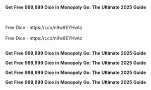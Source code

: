 <strong>Get</strong> <strong>Free</strong> <strong>999,999</strong> <strong>Dice</strong> <strong>in</strong> <strong>Monopoly</strong> <strong>Go:</strong> <strong>The</strong> <strong>Ultimate</strong> <strong>2025</strong> <strong>Guide</strong>

<br>
<br>Free Dice - https://t.co/n9w8EYHvAz
<br>
<br>Free Dice - https://t.co/n9w8EYHvAz
<br>
<br>

<strong>Get</strong> <strong>Free</strong> <strong>999,999</strong> <strong>Dice</strong> <strong>in</strong> <strong>Monopoly</strong> <strong>Go:</strong> <strong>The</strong> <strong>Ultimate</strong> <strong>2025</strong> <strong>Guide</strong>

<strong>Get</strong> <strong>Free</strong> <strong>999,999</strong> <strong>Dice</strong> <strong>in</strong> <strong>Monopoly</strong> <strong>Go:</strong> <strong>The</strong> <strong>Ultimate</strong> <strong>2025</strong> <strong>Guide</strong>

<strong>Get</strong> <strong>Free</strong> <strong>999,999</strong> <strong>Dice</strong> <strong>in</strong> <strong>Monopoly</strong> <strong>Go:</strong> <strong>The</strong> <strong>Ultimate</strong> <strong>2025</strong> <strong>Guide</strong>

<strong>Get</strong> <strong>Free</strong> <strong>999,999</strong> <strong>Dice</strong> <strong>in</strong> <strong>Monopoly</strong> <strong>Go:</strong> <strong>The</strong> <strong>Ultimate</strong> <strong>2025</strong> <strong>Guide</strong>
